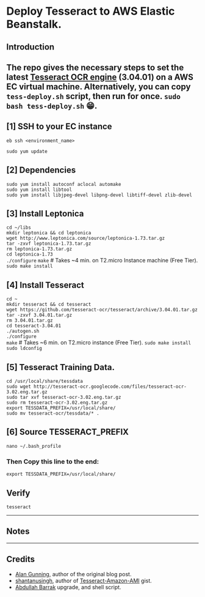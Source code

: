 # Deploy Tesseract to AWS Elastic Beanstalk.

## Introduction
The repo gives the necessary steps to set the latest [Tesseract OCR engine](https://github.com/tesseract-ocr/tesseract) (3.04.01) on a AWS EC virtual machine.
Alternatively, you can copy `tess-deploy.sh` script, then run for once. `sudo bash tess-deploy.sh` 😁.
---

## [1] SSH to your EC instance
`eb ssh <environment_name>`  

`sudo yum update`   

## [2] Dependencies
`sudo yum install autoconf aclocal automake`  
`sudo yum install libtool`  
`sudo yum install libjpeg-devel libpng-devel libtiff-devel zlib-devel`  

## [3] Install Leptonica
`cd ~/libs`  
`mkdir leptonica && cd leptonica`  
`wget http://www.leptonica.com/source/leptonica-1.73.tar.gz`  
`tar -zxvf leptonica-1.73.tar.gz`  
`rm leptonica-1.73.tar.gz`  
`cd leptonica-1.73`  
`./configure`
`make`    # Takes ~4 min. on T2.micro Instance machine (Free Tier).
`sudo make install`  

## [4] Install Tesseract
`cd ~`  
`mkdir tesseract && cd tesseract`  
`wget https://github.com/tesseract-ocr/tesseract/archive/3.04.01.tar.gz`  
`tar -zxvf 3.04.01.tar.gz`  
`rm 3.04.01.tar.gz`  
`cd tesseract-3.04.01`  
`./autogen.sh`  
`./configure`  
`make`    # Takes ~6 min. on T2.micro instance (Free Tier).
`sudo make install`  
`sudo ldconfig`  

## [5] Tesseract Training Data.
`cd /usr/local/share/tessdata`  
`sudo wget http://tesseract-ocr.googlecode.com/files/tesseract-ocr-3.02.eng.tar.gz`  
`sudo tar xvf tesseract-ocr-3.02.eng.tar.gz`  
`sudo rm tesseract-ocr-3.02.eng.tar.gz`  
`export TESSDATA_PREFIX=/usr/local/share/`  
`sudo mv tesseract-ocr/tessdata/* .`  

## [6] Source TESSERACT_PREFIX
`nano ~/.bash_profile`  
### Then Copy this line to the end:
`export TESSDATA_PREFIX=/usr/local/share/`  

## Verify
`tesseract`  

---
## Notes

---
## Credits
* [Alan Gunning](https://github.com/alangunning), author of the original blog post.
* [shantanusingh](https://gist.github.com/shantanusingh), author of [Tesseract-Amazon-AMI](https://gist.github.com/shantanusingh/6526664/revisions) gist.
* [Abdullah Barrak](https://github.com/abarrak) upgrade, and shell script.

